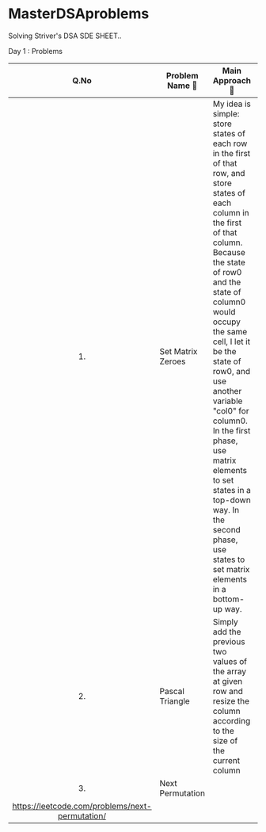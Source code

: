 # MasterDSAproblems

Solving Striver's DSA SDE SHEET..

Day 1 : Problems

| Q.No | Problem Name 🙏 | Main Approach 🙈 | Link :/ |
| :--: | --------------- | ---------------- | ------- |
|1. | Set Matrix Zeroes | My idea is simple: store states of each row in the first of that row, and store states of each column in the first of that column. Because the state of row0 and the state of column0 would occupy the same cell, I let it be the state of row0, and use another variable "col0" for column0. In the first phase, use matrix elements to set states in a top-down way. In the second phase, use states to set matrix elements in a bottom-up way. | https://leetcode.com/problems/set-matrix-zeroes/ |
|2. |Pascal Triangle | Simply add the previous two values of the array at given row and resize the column according to the size of the current column | https://leetcode.com/problems/pascals-triangle/ |
|3. | Next Permutation| 
 | https://leetcode.com/problems/next-permutation/ |
